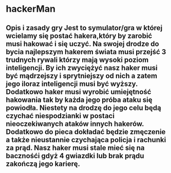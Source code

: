 # hackerMan
<h2> Opis i zasady gry</21>
Jest to symulator/gra w której wcielamy się postać hakera,który by zarobić musi hakować i się uczyć. Na swojej drodze do bycia najlepszym hakerem świata musi przejść 3 trudnych rywali którzy mają wysoki poziom inteligencji. By ich zwyciężyć nasz haker musi być mądrzejszy i sprytniejszy od nich a zatem jego iloraz inteligencji musi być wyższy. Dodatkowo haker musi wyrobić umiejętność hakowania tak by każda jego próba ataku się powiodła. Niestety na drodzę do jego celu będą czychać niespodzianki w postaci nieoczekiwanych ataków innych hakerów. Dodatkowo do pieca dokładać będzie zmęczenie a także nieustannie czychająca policja i rachunki za prąd. Nasz haker musi stale mieć się na bacznośći gdyż 4 gwiazdki lub brak prądu zakończą jego karierę.
<h2Screenshoty z gry</h2
![screen pierwszy] (https://github.com/desc3nd/hackerMan/blob/main/S1.jpg)

